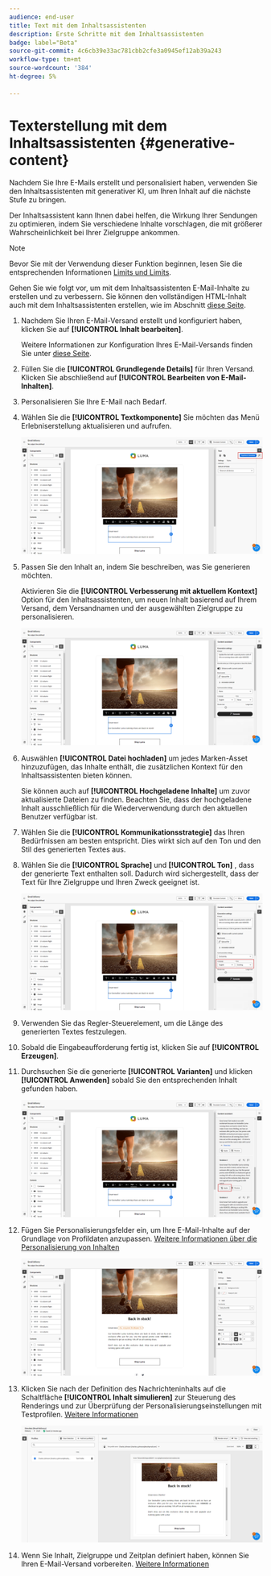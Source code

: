 ```yaml
---
audience: end-user
title: Text mit dem Inhaltsassistenten
description: Erste Schritte mit dem Inhaltsassistenten
badge: label="Beta"
source-git-commit: 4c6cb39e33ac781cbb2cfe3a0945ef12ab39a243
workflow-type: tm+mt
source-wordcount: '384'
ht-degree: 5%

---
```



# Texterstellung mit dem Inhaltsassistenten {#generative-content}



Nachdem Sie Ihre E-Mails erstellt und personalisiert haben, verwenden Sie den Inhaltsassistenten mit generativer KI, um Ihren Inhalt auf die nächste Stufe zu bringen.

Der Inhaltsassistent kann Ihnen dabei helfen, die Wirkung Ihrer Sendungen zu optimieren, indem Sie verschiedene Inhalte vorschlagen, die mit größerer Wahrscheinlichkeit bei Ihrer Zielgruppe ankommen.

>[!NOTE]
>
>Bevor Sie mit der Verwendung dieser Funktion beginnen, lesen Sie die entsprechenden Informationen [Limits und Limits](generative-gs.md#guardrails-and-limitations).

Gehen Sie wie folgt vor, um mit dem Inhaltsassistenten E-Mail-Inhalte zu erstellen und zu verbessern. Sie können den vollständigen HTML-Inhalt auch mit dem Inhaltsassistenten erstellen, wie im Abschnitt [diese Seite](generative-email.md).

1. Nachdem Sie Ihren E-Mail-Versand erstellt und konfiguriert haben, klicken Sie auf **[!UICONTROL Inhalt bearbeiten]**.

   Weitere Informationen zur Konfiguration Ihres E-Mail-Versands finden Sie unter [diese Seite](../content/create-email-content.md).

1. Füllen Sie die **[!UICONTROL Grundlegende Details]** für Ihren Versand. Klicken Sie abschließend auf **[!UICONTROL Bearbeiten von E-Mail-Inhalten]**.

1. Personalisieren Sie Ihre E-Mail nach Bedarf.

1. Wählen Sie die **[!UICONTROL Textkomponente]** Sie möchten das Menü Erlebniserstellung aktualisieren und aufrufen.

   ![](assets/text-genai-1.png)

1. Passen Sie den Inhalt an, indem Sie beschreiben, was Sie generieren möchten.

   Aktivieren Sie die **[!UICONTROL Verbesserung mit aktuellem Kontext]** Option für den Inhaltsassistenten, um neuen Inhalt basierend auf Ihrem Versand, dem Versandnamen und der ausgewählten Zielgruppe zu personalisieren.

   ![](assets/text-genai-3.png)

1. Auswählen **[!UICONTROL Datei hochladen]** um jedes Marken-Asset hinzuzufügen, das Inhalte enthält, die zusätzlichen Kontext für den Inhaltsassistenten bieten können.

   Sie können auch auf **[!UICONTROL Hochgeladene Inhalte]** um zuvor aktualisierte Dateien zu finden. Beachten Sie, dass der hochgeladene Inhalt ausschließlich für die Wiederverwendung durch den aktuellen Benutzer verfügbar ist.

1. Wählen Sie die **[!UICONTROL Kommunikationsstrategie]** das Ihren Bedürfnissen am besten entspricht. Dies wirkt sich auf den Ton und den Stil des generierten Textes aus.

1. Wählen Sie die **[!UICONTROL Sprache]** und **[!UICONTROL Ton]** , dass der generierte Text enthalten soll. Dadurch wird sichergestellt, dass der Text für Ihre Zielgruppe und Ihren Zweck geeignet ist.

   ![](assets/text-genai-4.png)

1. Verwenden Sie das Regler-Steuerelement, um die Länge des generierten Textes festzulegen.

1. Sobald die Eingabeaufforderung fertig ist, klicken Sie auf **[!UICONTROL Erzeugen]**.

1. Durchsuchen Sie die generierte **[!UICONTROL Varianten]** und klicken **[!UICONTROL Anwenden]** sobald Sie den entsprechenden Inhalt gefunden haben.

   ![](assets/text-genai-5.png)

1. Fügen Sie Personalisierungsfelder ein, um Ihre E-Mail-Inhalte auf der Grundlage von Profildaten anzupassen. [Weitere Informationen über die Personalisierung von Inhalten](../personalization/personalize.md)

   ![](assets/text-genai-6.png)

1. Klicken Sie nach der Definition des Nachrichteninhalts auf die Schaltfläche **[!UICONTROL Inhalt simulieren]** zur Steuerung des Renderings und zur Überprüfung der Personalisierungseinstellungen mit Testprofilen. [Weitere Informationen](../preview-test/preview-content.md)

   ![](assets/text-genai-7.png)

1. Wenn Sie Inhalt, Zielgruppe und Zeitplan definiert haben, können Sie Ihren E-Mail-Versand vorbereiten. [Weitere Informationen](../monitor/prepare-send.md)

